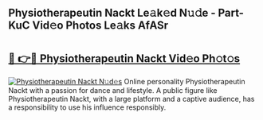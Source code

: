## Physiotherapeutin Nackt Le𝚊k𝚎d N𝚞𝚍e - Part-KuC Vid𝚎o Photos Le𝚊ks AfASr

# <h2><a href="http://fb39dw.evod.top/?m=Physiotherapeutin+Nackt">🔗 👉🔴 Physiotherapeutin Nackt Vid𝚎o Ph𝚘t𝚘s</a></h2>

[![Physiotherapeutin Nackt N𝚞d𝚎s](https://i.imgur.com/8V9OHl7.gif)](http://fb39dw.evod.top/?m=Physiotherapeutin+Nackt)
Online personality Physiotherapeutin Nackt with a passion for dance and lifestyle. A public figure like Physiotherapeutin Nackt, with a large platform and a captive audience, has a responsibility to use his influence responsibly. 
